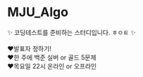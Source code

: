 # MJU_Algo
✨ 코딩테스트를 준비하는 스터디입니다. ㅎㅇㅌ ✨
<br><br>
❤️발표자 정하기! <br>
❤️한 주에 백준 실버 or 골드 5문제 <br>
❤️목요일 22시 온라인 or 오프라인 <br>
